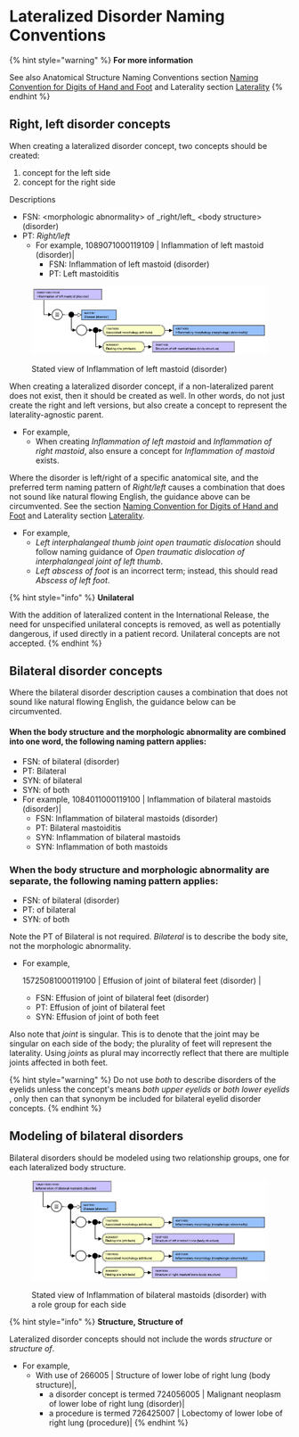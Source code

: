 # Lateralized Disorder Naming Conventions

{% hint style="warning" %}
**For more information**

See also Anatomical Structure Naming Conventions section [Naming Convention for Digits of Hand and Foot](../../body-structure/index/naming-convention-for-digits-of-hand-and-foot.md) and Laterality section [Laterality](../../body-structure/anatomical-concept-model/laterality.md)
{% endhint %}

## Right, left disorder concepts

When creating a lateralized disorder concept, two concepts should be created:

1. concept for the left side
2. concept for the right side

Descriptions

* FSN: \<morphologic abnormality> of \_right/left\_ \<body structure> (disorder)
* PT: _Right/left_
  * For example, 1089071000119109 | Inflammation of left mastoid (disorder)|
    * FSN: Inflammation of left mastoid (disorder)
    * PT: Left mastoiditis

<figure><img src="../../../../../.gitbook/assets/image (5) (1) (1) (1) (1).png" alt=""><figcaption><p>Stated view of Inflammation of left mastoid (disorder)</p></figcaption></figure>

When creating a lateralized disorder concept, if a non-lateralized parent does not exist, then it should be created as well. In other words, do not just create the right and left versions, but also create a concept to represent the laterality-agnostic parent.

* For example,
  * When creating _Inflammation of left mastoid_ and _Inflammation of right mastoid_, also ensure a concept for _Inflammation of mastoid_ exists.

Where the disorder is left/right of a specific anatomical site, and the preferred term naming pattern of _Right/left_ causes a combination that does not sound like natural flowing English, the guidance above can be circumvented. See the section [Naming Convention for Digits of Hand and Foot](../../../../../authoring/clinical-finding-and-disorder/Naming-Convention-for-Digits-of-Hand-and-Foot_174690334.html) and Laterality section [Laterality](../../../../../authoring/clinical-finding-and-disorder/Laterality_174690325.html).

* For example,
  * _Left interphalangeal thumb joint open traumatic dislocation_ should follow naming guidance of _Open traumatic dislocation of interphalangeal joint of left thumb_.
  * _Left abscess of foot_ is an incorrect term; instead, this should read _Abscess of left foot_. &#x20;

{% hint style="info" %}
**Unilateral**

With the addition of lateralized content in the International Release, the need for unspecified unilateral concepts is removed, as well as potentially dangerous, if used directly in a patient record. Unilateral concepts are not accepted.
{% endhint %}

## Bilateral disorder concepts

Where the bilateral disorder description causes a combination that does not sound like natural flowing English, the guidance below can be circumvented.

#### When the body structure and the morphologic abnormality are combined into one word, the following naming pattern applies:

* FSN: of bilateral (disorder)
* PT: Bilateral
* SYN: of bilateral
* SYN: of both
* For example, 1084011000119100 | Inflammation of bilateral mastoids (disorder)|
  * FSN: Inflammation of bilateral mastoids (disorder)
  * PT:  Bilateral mastoiditis
  * SYN:  Inflammation of bilateral mastoids
  * SYN:  Inflammation of both mastoids

### When the body structure and morphologic abnormality are separate, the following naming pattern applies:

* FSN: of bilateral (disorder)
* PT: of bilateral
* SYN: of both

Note the PT of Bilateral is not required. _Bilateral_ is to describe the body site, not the morphologic abnormality.

*   For example,&#x20;

    15725081000119100 | Effusion of joint of bilateral feet (disorder) |

    * FSN:  Effusion of joint of bilateral feet (disorder)
    * PT:  Effusion of joint of bilateral feet
    * SYN: Effusion of joint of both feet

Also note that _joint_ is singular. This is to denote that the joint may be singular on each side of the body; the plurality of feet will represent the laterality. Using _joints_ as plural may incorrectly reflect that there are multiple joints affected in both feet.

{% hint style="warning" %}
Do not use _both_ to describe disorders of the eyelids unless the concept's means _both upper eyelids_ or _both lower eyelids_ , only then can that synonym be included for bilateral eyelid disorder concepts.
{% endhint %}

## Modeling of bilateral disorders

Bilateral disorders should be modeled using two relationship groups, one for each lateralized body structure.

<figure><img src="../../../../../.gitbook/assets/image (7) (1) (1) (1) (1).png" alt=""><figcaption><p>Stated view of Inflammation of bilateral mastoids (disorder) with a role group for each side</p></figcaption></figure>

{% hint style="info" %}
**Structure, Structure of**

Lateralized disorder concepts should not include the words _structure_ or _structure of_.

* For example,&#x20;
  * With use of 266005 | Structure of lower lobe of right lung (body structure)|,
    * a disorder concept is termed 724056005 | Malignant neoplasm of lower lobe of right lung (disorder)|
    * a procedure is termed 726425007 | Lobectomy of lower lobe of right lung (procedure)|
{% endhint %}
